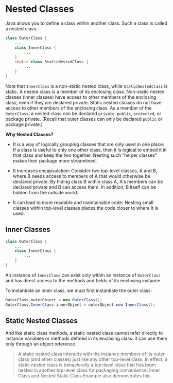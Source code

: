 # Nested Classes

Java allows you to define a class within another class. Such a class is called a nested class:

```java
class OuterClass {
    ...
    class InnerClass {
        ...
    }
    static class StaticNestedClass {
        ...
    }
}
```

Note that `InnerClass` is a non-static nested class, while `StaticNestedClass` is static. A nested class is a member of its enclosing class. Non-static nested classes (inner classes) have access to other members of the enclosing class, even if they are declared private. Static nested classes do not have access to other members of the enclosing class. As a member of the `OuterClass`, a nested class can be declared `private`, `public`, `protected`, or package private. (Recall that outer classes can only be declared `public` or package private.)

**Why Nested Classes?**

- It is a way of logically grouping classes that are only used in one place: If a class is useful to only one other class, then it is logical to embed it in that class and keep the two together. Nesting such "helper classes" makes their package more streamlined.

- It increases encapsulation: Consider two top-level classes, A and B, where B needs access to members of A that would otherwise be declared private. By hiding class B within class A, A's members can be declared private and B can access them. In addition, B itself can be hidden from the outside world.

- It can lead to more readable and maintainable code: Nesting small classes within top-level classes places the code closer to where it is used.

## Inner Classes

```java
class OuterClass {
    ...
    class InnerClass {
        ...
    }
}
```

An instance of `InnerClass` can exist only within an instance of `OuterClass` and has direct access to the methods and fields of its enclosing instance.

To instantiate an inner class, we must first instantiate the outer class:

```java
OuterClass outerObject = new OuterClass();
OuterClass.InnerClass innerObject = outerObject.new InnerClass();
```

## Static Nested Classes

And like static class methods, a static nested class cannot refer directly to instance variables or methods defined in its enclosing class: it can use them only through an object reference.

> A static nested class interacts with the instance members of its outer class (and other classes) just like any other top-level class. In effect, a static nested class is behaviorally a top-level class that has been nested in another top-level class for packaging convenience. Inner Class and Nested Static Class Example also demonstrates this.